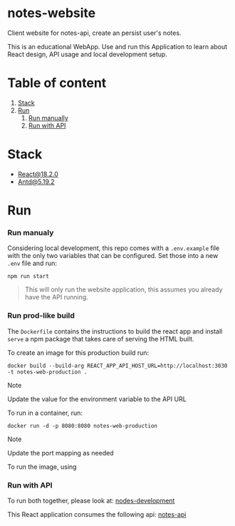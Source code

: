 # notes-website
Client website for notes-api, create an persist user's notes.

This is an educational WebApp.
Use and run this Application to learn about React design, API usage and local development setup.

# Table of content
1. [Stack](#stack)
2. [Run](#run)
    1. [Run manually](#run-manually)
    2. [Run with API](#run-with-api)

# Stack
- React@18.2.0
- Antd@5.19.2

# Run

### Run manualy
Considering local development, this repo comes with a `.env.example` file with the only two variables that can be configured.
Set those into a new `.env` file and run:
```
npm run start
```
> This will only run the website application, this assumes you already have the API running.

### Run prod-like build
The `Dockerfile` contains the instructions to build the react app and install `serve` a npm package that takes care of serving the HTML built.

To create an image for this production build run:
```
docker build --build-arg REACT_APP_API_HOST_URL=http://localhost:3030 -t notes-web-production .
```
> [!NOTE]  
> Update the value for the environment variable to the API URL

To run in a container, run:
```
docker run -d -p 8080:8080 notes-web-production
```
> [!NOTE]  
> Update the port mapping as needed


To run the image, using 
### Run with API
To run both together, please look at: [nodes-development](https://github.com/OtmaroE/notes-development)

This React application consumes the following api: [notes-api](https://github.com/OtmaroE/notes-api)
